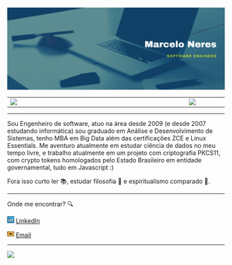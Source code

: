 ![capa github](https://github.com/mneresc/mneresc/blob/main/img/capa.png)  


<center>
  <table>
    <tr>
        <td><img width="400px" align="left" src="https://github-readme-stats.vercel.app/api/top-langs/?username=mneresc&hide=html&layout=compact&theme=buefy" /></td>
        <td><img width="495px" align="left" src="https://github-readme-stats.vercel.app/api?username=mneresc&theme=buefy"/></td>
  </table>
</center>  

---

Sou Engenheiro de software, atuo na área desde 2009 (e desde 2007 estudando informática) sou graduado em Análise e Desenvolvimento de Sistemas, tenho MBA em Big Data além das certificações ZCE e Linux Essentials. Me aventuro atualmente em estudar ciência de dados no meu tempo livre, e trabalho atualmente em um projeto com criptografia PKCS11, com crypto tokens homologados pelo Estado Brasileiro em entidade governamental, tudo em Javascript :)

Fora isso curto ler :books:, estudar filosofia :thinking: e espiritualismo comparado :ghost:.  

---

Onde me encontrar? :mag:  


<a href="https://www.linkedin.com/in/leticiasilvar"><img src="https://github.com/mneresc/mneresc/blob/main/img/linkedin.png" width="16"></img></a> [LinkedIn](https://www.linkedin.com/in/leticiasilvar)  

<a href="mailto:mneresc@gmail.com"><img src="https://github.com/mneresc/mneresc/blob/main/img/email.png" width="16"></img></a> [Email](mailto:mneresc@gmail.com)  

---  

![](https://komarev.com/ghpvc/?username=mneresc&color=blue&style=flat)
